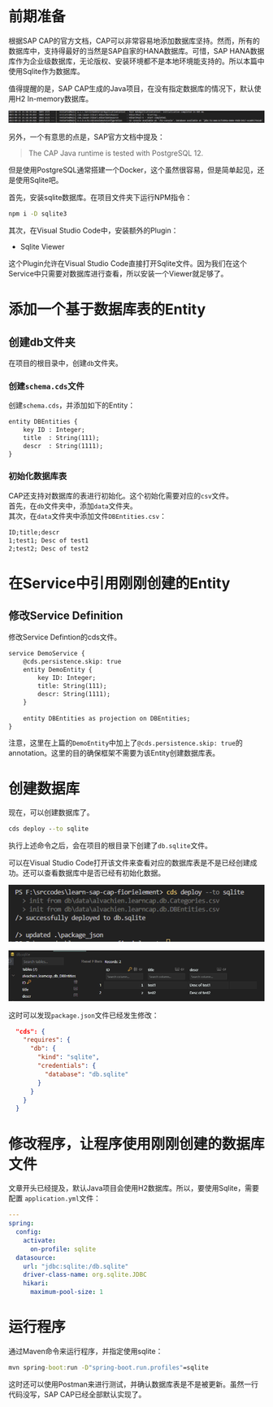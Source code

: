 # 前期准备
  
根据SAP CAP的官方文档，CAP可以非常容易地添加数据库坚持。然而，所有的数据库中，支持得最好的当然是SAP自家的HANA数据库。可惜，SAP HANA数据库作为企业级数据库，无论版权、安装环境都不是本地环境能支持的。所以本篇中使用Sqlite作为数据库。

值得提醒的是，SAP CAP生成的Java项目，在没有指定数据库的情况下，默认使用H2 In-memory数据库。

![H2 Inmemory](./img/004.png)

另外，一个有意思的点是，SAP官方文档中提及：
> The CAP Java runtime is tested with PostgreSQL 12.

但是使用PostgreSQL通常搭建一个Docker，这个虽然很容易，但是简单起见，还是使用Sqlite吧。

首先，安装sqlite数据库。在项目文件夹下运行NPM指令：

```cmd
npm i -D sqlite3
```

其次，在Visual Studio Code中，安装额外的Plugin：

- Sqlite Viewer

这个Plugin允许在Visual Studio Code直接打开Sqlite文件。因为我们在这个Service中只需要对数据库进行查看，所以安装一个Viewer就足够了。

# 添加一个基于数据库表的Entity 

## 创建db文件夹

在项目的根目录中，创建`db`文件夹。

### 创建`schema.cds`文件

创建`schema.cds`，并添加如下的Entity：

```cds
entity DBEntities {
    key ID : Integer;
    title  : String(111);
    descr  : String(1111);
}
```

### 初始化数据库表

CAP还支持对数据库的表进行初始化。这个初始化需要对应的`csv`文件。   
首先，在`db`文件夹中，添加`data`文件夹。    
其次，在`data`文件夹中添加文件`DBEntities.csv`：    

```csv
ID;title;descr
1;test1; Desc of test1
2;test2; Desc of test2
```

# 在Service中引用刚刚创建的Entity

## 修改Service Definition

修改Service Defintion的cds文件。

```cds
service DemoService {
    @cds.persistence.skip: true
    entity DemoEntity {
        key ID: Integer;
        title: String(111);
        descr: String(1111);
    }

    entity DBEntities as projection on DBEntities;
}
```

注意，这里在上篇的`DemoEntity`中加上了`@cds.persistence.skip: true`的annotation。这里的目的确保框架不需要为该Entity创建数据库表。

# 创建数据库

现在，可以创建数据库了。

```cmd
cds deploy --to sqlite
```

执行上述命令之后，会在项目的根目录下创建了`db.sqlite`文件。

可以在Visual Studio Code打开该文件来查看对应的数据库表是不是已经创建成功。还可以查看数据库中是否已经有初始化数据。

![CDS deploy](./img/005.png)

![DB表和数据](./img/006.png)


这时可以发现`package.json`文件已经发生修改：  

```json
  "cds": {
    "requires": {
      "db": {
        "kind": "sqlite",
        "credentials": {
          "database": "db.sqlite"
        }
      }
    }
  }
```

# 修改程序，让程序使用刚刚创建的数据库文件

文章开头已经提及，默认Java项目会使用H2数据库。所以，要使用Sqlite，需要配置
`application.yml`文件：

```yml
---
spring:
  config:
    activate:
      on-profile: sqlite
  datasource:
    url: "jdbc:sqlite:/db.sqlite"
    driver-class-name: org.sqlite.JDBC
    hikari:
      maximum-pool-size: 1
```

# 运行程序

通过Maven命令来运行程序，并指定使用sqlite：

```cmd
mvn spring-boot:run -D"spring-boot.run.profiles"=sqlite
```

这时还可以使用Postman来进行测试，并确认数据库表是不是被更新。虽然一行代码没写，SAP CAP已经全部默认实现了。
